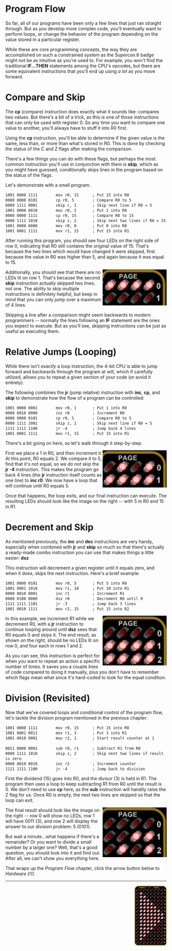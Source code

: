 # Program Flow
So far, all of our programs have been only a few lines that just ran straight through. But as you develop more complex code, you'll eventually want to perform loops, or change the behavior of the program depending on the value stored in a particular register.

While these are core programming concepts, the way they are accomplished on such a constrained system as the Supercon.6 badge might not be as intuitive as you're used to. For example, you won't find the traditional __IF...THEN__ statements among the CPU's opcodes, but there are some equivalent instructions that you'll end up using _a lot_ as you move forward.

# Compare and Skip
The __cp__ (compare) instruction does exactly what it sounds like: compares two values. But there's a bit of a trick, as this is one of those instructions that can only be used with register 0. So any time you want to compare one value to another, you'll always have to stuff it into R0 first.

Using the __cp__ instruction, you'll be able to determine if the given value is the same, less than, or more than what's stored in R0. This is done by checking the status of the C and Z flags after making the comparison.

There's a few things you can do with these flags, but perhaps the most common instruction you'll use in conjunction with them is __skip__, which as you might have guessed, conditionally skips lines in the program based on the status of the flags.

Let's demonstrate with a small program:

```
1001 0000 1111        mov r0, 15      ; Put 15 into R0
0000 0000 0101        cp r0, 5        ; Compare R0 to 5
0000 1111 0001        skip c, 1       ; Skip next line if R0 < 5
1001 0000 0010        mov r0, 2       ; Put 2 into R0
0000 0000 1111        cp r0, 15       ; Compare R0 to 15
0000 1111 1010        skip z, 2       ; Skip next two lines if R0 = 15 
1001 0000 0000        mov r0, 0       ; Put 0 into R0
1001 0001 1111        mov r1, 15      ; Put 15 into R1
```

After running this program, you should see four LEDs on the right side of row 0, indicating that R0 still contains the original value of 15. That's because the two lines which would have changed it were skipped, first because the value in R0 was higher than 5, and again because it was equal to 15.

<img align="right" width="200" src="images/cp_leds.jpg">

Additionally, you should see that there are no LEDs lit on row 1. That's because the second __skip__ instruction actually skipped two lines, not one. The ability to skip multiple instructions is definitely helpful, but keep in mind that you can only jump over a maximum of 4 lines.

Skipping a line after a comparison might seem backwards to modern programmers -- normally the lines following an __IF__ statement are the ones you expect to execute. But as you'll see, skipping instructions can be just as useful as executing them.

# Relative Jumps (Looping)
While there isn't _exactly_ a loop instruction, the 4-bit CPU is able to jump forward and backwards through the program at will, which if carefully utilized, allows you to repeat a given section of your code (or avoid it entirely).

The following combines the __jr__ (jump relative) instruction with __inc__, __cp__, and __skip__ to demonstrate how the flow of a program can be controlled:

```
1001 0000 0001        mov r0, 1       ; Put 1 into R0
0000 0010 0000        inc r0          ; Increment R0
0000 0000 0101        cp r0, 5        ; Compare R0 to 5
0000 1111 1001        skip z, 1       ; Skip next line if R0 = 5
1111 1111 1100        jr -4           ; Jump back 4 lines
1001 0001 1111        mov r1, 15      ; Put 15 into R1
```

There's a bit going on here, so let's walk through it step-by-step.

<img align="right" width="200" src="images/leds_loop.jpg">

First we place a 1 in R0, and then increment it. At this point, R0 equals 2. We compare it to 5, find that it's not equal, so we _do not_ skip the __jr -4__ instruction. This makes the program go back 4 lines (the __jr__ instruction itself counts as one line) to __inc r0__. We now have a loop that will continue until R0 equals 5.

Once that happens, the loop exits, and our final instruction can execute. The resulting LEDs should look like the image on the right -- with 5 in R0 and 15 in R1.

# Decrement and Skip
As mentioned previously, the __inc__ and __dec__ instructions are very handy, especially when combined with __jr__ and __skip__ so much so that there's actually a ready-made combo instruction you can use that makes things a little easier: __dsz__

This instruction will decrement a given register until it equals zero, and when it does, skips the next instruction. Here's a brief example:

```
1001 0000 0101        mov r0, 5       ; Put 5 into R0
1001 0001 1010        mov r1, 10      ; Put 10 into R1
0000 0010 0001        inc r1          ; Increment R1
0000 0100 0000        dsz r0          ; Decrement R0 until 0
1111 1111 1101        jr -3           ; Jump back 3 lines
1001 0010 1111        mov r2, 15      ; Put 15 into R2
```

<img align="right" width="200" src="images/leds_dsz.jpg">

In this example, we increment R1 while we decrement R0, with a __jr__ instruction to continue looping around until __dsz__ sees that R0 equals 0 and skips it. The end result, as shown on the right, should be no LEDs lit on row 0, and four each in rows 1 and 2.

As you can see, this instruction is perfect for when you want to repeat an action a specific number of times. It saves you a couple lines of code compared to doing it manually, plus you don't have to remember which flags mean what since it's hard-coded to look for the equal condition.

# Division (Revisited)
Now that we've covered loops and conditional control of the program flow, let's tackle the division program mentioned in the previous chapter:

```
1001 0000 1111        mov r0, 15      ; Put 15 into R0
1001 0001 0011        mov r1, 3       ; Put 3 into R1
1001 0010 0001        mov r2, 1       ; Start result counter at 1

0011 0000 0001        sub r0, r1      ; Subtract R1 from R0
0000 1111 1010        skip z, 2       ; Skip next two lines if result is zero
0000 0010 0010        inc r2          ; Increment counter
1111 1111 1100        jr -4           ; Jump back to division
```

First the dividend (15) goes into R0, and the divisor (3) is held in R1. The program then uses a loop to keep subtracting R1 from R0 until the result is 0. We don't need to use __cp__ here, as the __sub__ instruction will handily raise the Z flag for us. Once R0 is empty, the next two lines are skipped so that the loop can exit.

<img align="right" width="200" src="images/leds_division.jpg">

The final result should look like the image on the right -- row 0 will show no LEDs, row 1 will have 0011 (3), and row 2 will display the answer to our division problem: 5 (0101).

But wait a minute...what happens if there's a remainder? Or you want to divide a small number by a larger one? Well, that's a good question, you should look into it and find out. After all, we can't show you everything here.

That wraps up the _Program Flow_ chapter, click the arrow button below to _Hardware I/O_.

***
<a href="3.IO.md"><img align="right" width="100" src="images/next.png"></a>
